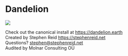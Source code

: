 # Dandelion

<img src="https://github.com/stephenreid321/dandelion/workflows/Ruby/badge.svg">

Check out the canonical install at https://dandelion.earth \
Created by Stephen Reid https://stephenreid.net \
Questions? stephen@stephenreid.net \
Audited by Molnar Consulting OÜ
